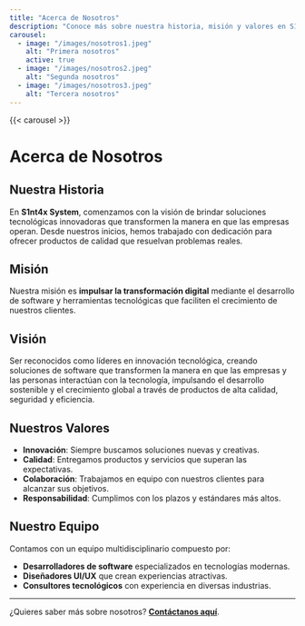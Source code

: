 ```yaml
---
title: "Acerca de Nosotros"
description: "Conoce más sobre nuestra historia, misión y valores en S1nt4x System."
carousel:
  - image: "/images/nosotros1.jpeg"
    alt: "Primera nosotros"
    active: true
  - image: "/images/nosotros2.jpeg"
    alt: "Segunda nosotros"
  - image: "/images/nosotros3.jpeg"
    alt: "Tercera nosotros"
---
```


{{< carousel >}}
# Acerca de Nosotros

## Nuestra Historia
En **S1nt4x System**, comenzamos con la visión de brindar soluciones tecnológicas innovadoras que transformen la manera en que las empresas operan. Desde nuestros inicios, hemos trabajado con dedicación para ofrecer productos de calidad que resuelvan problemas reales.

## Misión
Nuestra misión es **impulsar la transformación digital** mediante el desarrollo de software y herramientas tecnológicas que faciliten el crecimiento de nuestros clientes.

## Visión
Ser reconocidos como líderes en innovación tecnológica, creando soluciones de software que transformen la manera en que las empresas y las personas interactúan con la tecnología, impulsando el desarrollo sostenible y el crecimiento global a través de productos de alta calidad, seguridad y eficiencia.

## Nuestros Valores
- **Innovación**: Siempre buscamos soluciones nuevas y creativas.
- **Calidad**: Entregamos productos y servicios que superan las expectativas.
- **Colaboración**: Trabajamos en equipo con nuestros clientes para alcanzar sus objetivos.
- **Responsabilidad**: Cumplimos con los plazos y estándares más altos.

## Nuestro Equipo
Contamos con un equipo multidisciplinario compuesto por:
- **Desarrolladores de software** especializados en tecnologías modernas.
- **Diseñadores UI/UX** que crean experiencias atractivas.
- **Consultores tecnológicos** con experiencia en diversas industrias.

---

¿Quieres saber más sobre nosotros? **[Contáctanos aquí](/contacto/)**.
